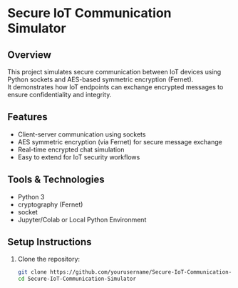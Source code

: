 # Secure IoT Communication Simulator
## Overview
This project simulates secure communication between IoT devices using Python sockets and AES-based symmetric encryption (Fernet).  
It demonstrates how IoT endpoints can exchange encrypted messages to ensure confidentiality and integrity.
## Features
- Client-server communication using sockets
- AES symmetric encryption (via Fernet) for secure message exchange
- Real-time encrypted chat simulation
- Easy to extend for IoT security workflows
## Tools & Technologies
- Python 3
- cryptography (Fernet)
- socket
- Jupyter/Colab or Local Python Environment
## Setup Instructions
1. Clone the repository:
   ```bash
   git clone https://github.com/yourusername/Secure-IoT-Communication-Simulator.git
   cd Secure-IoT-Communication-Simulator
